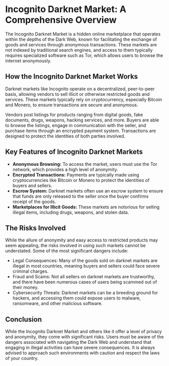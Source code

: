<body>
<div class="content">
    <h1>Incognito Darknet Market: A Comprehensive Overview</h1>
    <p>The Incognito Darknet Market is a hidden online marketplace that operates within the depths of the Dark Web, known for facilitating the exchange of goods and services through anonymous transactions. These markets are not indexed by traditional search engines, and access to them typically requires specialized software such as Tor, which allows users to browse the internet anonymously.</p>
    <h2>How the Incognito Darknet Market Works</h2>
    <p>Darknet markets like Incognito operate on a decentralized, peer-to-peer basis, allowing vendors to sell illicit or otherwise restricted goods and services. These markets typically rely on cryptocurrency, especially Bitcoin and Monero, to ensure transactions are secure and anonymous.</p>
    <p>Vendors post listings for products ranging from digital goods, fake documents, drugs, weapons, hacking services, and more. Buyers are able to browse the listings, engage in communication with the seller, and purchase items through an encrypted payment system. Transactions are designed to protect the identities of both parties involved.</p>
    <h2>Key Features of Incognito Darknet Markets</h2>
    <ul>
        <li><strong>Anonymous Browsing:</strong> To access the market, users must use the Tor network, which provides a high level of anonymity.</li>
        <li><strong>Encrypted Transactions:</strong> Payments are typically made using cryptocurrencies like Bitcoin or Monero to protect the identities of buyers and sellers.</li>
        <li><strong>Escrow System:</strong> Darknet markets often use an escrow system to ensure that funds are only released to the seller once the buyer confirms receipt of the goods.</li>
        <li><strong>Marketplaces for Illicit Goods:</strong> These markets are notorious for selling illegal items, including drugs, weapons, and stolen data.</li>
    </ul>
    <h2>The Risks Involved</h2>
    <p>While the allure of anonymity and easy access to restricted products may seem appealing, the risks involved in using such markets cannot be understated. Some of the most significant dangers include:</p>
    <ul>
        <li><span class="important">Legal Consequences:</span> Many of the goods sold on darknet markets are illegal in most countries, meaning buyers and sellers could face severe criminal charges.</li>
        <li><span class="important">Fraud and Scams:</span> Not all sellers on darknet markets are trustworthy, and there have been numerous cases of users being scammed out of their money.</li>
        <li><span class="important">Cybersecurity Threats:</span> Darknet markets can be a breeding ground for hackers, and accessing them could expose users to malware, ransomware, and other malicious software.</li>
    </ul>
    <h2>Conclusion</h2>
    <p>While the Incognito Darknet Market and others like it offer a level of privacy and anonymity, they come with significant risks. Users must be aware of the dangers associated with navigating the Dark Web and understand that engaging in illegal activities can have severe consequences. It is always advised to approach such environments with caution and respect the laws of your country.</p>
</div>
</body>
